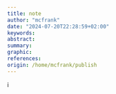 ```yaml
---
title: note
author: "mcfrank"
date: "2024-07-20T22:28:59+02:00"
keywords:
abstract:
summary:
graphic:
references: 
origin: /home/mcfrank/publish
---
```

i